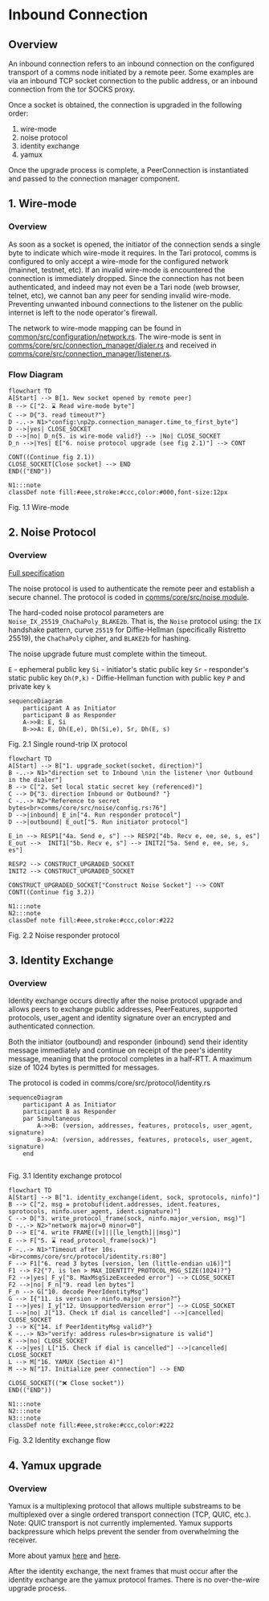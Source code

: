 # Inbound Connection

## Overview

An inbound connection refers to an inbound connection on the configured transport of a comms node
initiated by a remote peer. Some examples are via an inbound TCP socket connection to the public address,
or an inbound connection from the tor SOCKS proxy. 

Once a socket is obtained, the connection is upgraded in the following order:
1. wire-mode
2. noise protocol
3. identity exchange
4. yamux

Once the upgrade process is complete, a PeerConnection is instantiated and passed to the connection manager component.

## 1. Wire-mode

### Overview

As soon as a socket is opened, the initiator of the connection sends a single byte to indicate which wire-mode it requires.
In the Tari protocol, comms is configured to only accept a wire-mode for the configured network (mainnet, testnet, etc).
If an invalid wire-mode is encountered the connection is immediately dropped. Since the connection has not been authenticated,
and indeed may not even be a Tari node (web browser, telnet, etc), we cannot ban any peer for sending invalid wire-mode.
Preventing unwanted inbound connections to the listener on the public internet is left to the node operator's firewall.

The network to wire-mode mapping can be found in [common/src/configuration/network.rs](https://github.com/tari-project/tari/blob/08ba91af3031aa2a3c5357a5f494f95f9c8a0049/common/src/configuration/network.rs#L39).
The wire-mode is sent in [comms/core/src/connection_manager/dialer.rs](https://github.com/tari-project/tari/blob/08ba91af3031aa2a3c5357a5f494f95f9c8a0049/comms/core/src/connection_manager/dialer.rs#L579)
and received in [comms/core/src/connection_manager/listener.rs](https://github.com/tari-project/tari/blob/08ba91af3031aa2a3c5357a5f494f95f9c8a0049/comms/core/src/connection_manager/listener.rs#L244C24-L244C24).

### Flow Diagram

```mermaid
flowchart TD
A[Start] --> B[1. New socket opened by remote peer]
B --> C["2. ⌛️ Read wire-mode byte"]
C --> D{"3. read timeout?"} 
D -..-> N1>"config:\np2p.connection_manager.time_to_first_byte"]
D -->|yes| CLOSE_SOCKET
D -->|no| D_n{5. is wire-mode valid?} --> |No| CLOSE_SOCKET 
D_n -->|Yes| E["6. noise protocol upgrade (see fig 2.1)"] --> CONT

CONT((Continue fig 2.1))
CLOSE_SOCKET[Close socket] --> END
END(("END"))

N1:::note
classDef note fill:#eee,stroke:#ccc,color:#000,font-size:12px
```
<figcaption>Fig. 1.1 Wire-mode</figcaption>

## 2. Noise Protocol

### Overview

[Full specification](https://noiseprotocol.org/noise.html)

The noise protocol is used to authenticate the remote peer and establish a secure channel. The protocol is coded in
[comms/core/src/noise module](https://github.com/tari-project/tari/tree/08ba91af3031aa2a3c5357a5f494f95f9c8a0049/comms/core/src/noise).

The hard-coded noise protocol parameters are `Noise_IX_25519_ChaChaPoly_BLAKE2b`.
That is, the `Noise` protocol using: the `IX` handshake pattern, curve `25519` for Diffie-Hellman (specifically Ristretto 25519),
the `ChaChaPoly` cipher, and `BLAKE2b` for hashing.

The noise upgrade future must complete within the timeout.

`E` - ephemeral public key
`Si` - initiator's static public key
`Sr` - responder's static public key
`Dh(P,k)` - Diffie-Hellman function with public key `P` and private key `k`

```mermaid
sequenceDiagram 
    participant A as Initiator
    participant B as Responder
    A->>B: E, Si
    B->>A: E, Dh(E,e), Dh(Si,e), Sr, Dh(E, s)
```
<figcaption>Fig. 2.1 Single round-trip IX protocol</figcaption>

```mermaid
flowchart TD
A[Start] --> B["1. upgrade_socket(socket, direction)"]
B -..-> N1>"direction set to Inbound \nin the listener \nor Outbound in the dialer"]
B --> C["2. Set local static secret key (referenced)"]
C --> D{"3. direction Inbound or Outbound? "}
C -..-> N2>"Reference to secret bytes<br>comms/core/src/noise/config.rs:76"]
D -->|inbound| E_in["4. Run responder protocol"]
D -->|outbound| E_out["5. Run initiator protocol"]

E_in --> RESP1["4a. Send e, s"] --> RESP2["4b. Recv e, ee, se, s, es"]
E_out -->  INIT1["5b. Recv e, s"] --> INIT2["5a. Send e, ee, se, s, es"]

RESP2 --> CONSTRUCT_UPGRADED_SOCKET
INIT2 --> CONSTRUCT_UPGRADED_SOCKET 

CONSTRUCT_UPGRADED_SOCKET["Construct Noise Socket"] --> CONT
CONT((Continue fig 3.2))

N1:::note
N2:::note
classDef note fill:#eee,stroke:#ccc,color:#222
```
<figcaption>Fig. 2.2 Noise responder protocol</figcaption>

## 3. Identity Exchange

### Overview

Identity exchange occurs directly after the noise protocol upgrade and allows peers to exchange 
public addresses, PeerFeatures, supported protocols, user_agent and identity signature over an encrypted 
and authenticated connection.

Both the initiator (outbound) and responder (inbound) send their identity message immediately and continue on 
receipt of the peer's identity message, meaning that the protocol completes in a half-RTT. A maximum size of 
1024 bytes is permitted for messages.

The protocol is coded in comms/core/src/protocol/identity.rs

```mermaid
sequenceDiagram 
    participant A as Initiator
    participant B as Responder
    par Simultaneous
        A->>B: (version, addresses, features, protocols, user_agent, signature)
        B->>A: (version, addresses, features, protocols, user_agent, signature)
    end
        
```
<figcaption>Fig. 3.1 Identity exchange protocol</figcaption>

```mermaid
flowchart TD
A[Start] --> B["1. identity_exchange(ident, sock, sprotocols, ninfo)"]
B --> C["2. msg = protobuf(ident.addresses, ident.features, sprotocols, ninfo.user_agent, ident.signature)"]
C --> D["3. write_protocol_frame(sock, ninfo.major_version, msg)"]
D -..-> N2>"network major=0 minor=0"]
D --> E["4. write FRAME([v]||[le_length]||msg)"]
E --> F["5. ⌛️ read_protocol_frame(sock)"]
F -..-> N1>"Timeout after 10s.<br>comms/core/src/protocol/identity.rs:80"]
F --> F1["6. read 3 bytes [version, len (little-endian u16)]"]
F1 --> F2{"7. is len > MAX_IDENTITY_PROTOCOL_MSG_SIZE(1024)?"}
F2 -->|yes| F_y["8. MaxMsgSizeExceeded error"] --> CLOSE_SOCKET
F2 -->|no| F_n["9. read len bytes"]
F_n --> G["10. decode PeerIdentityMsg"]
G --> I{"11. is version > ninfo.major_version?"}
I -->|yes| I_y["12. UnsupportedVersion error"] --> CLOSE_SOCKET
I -->|no| J["13. Check if dial is cancelled"] -->|cancelled| CLOSE_SOCKET
J --> K{"14. if PeerIdentityMsg valid?"}
K -..-> N3>"verify: address rules<br>signature is valid"]
K -->|no| CLOSE_SOCKET
K -->|yes| L["15. Check if dial is cancelled"] -->|cancelled| CLOSE_SOCKET
L --> M["16. YAMUX (Section 4)"]
M --> N["17. Initialize peer connection"] --> END

CLOSE_SOCKET(("❌ Close socket"))
END(("END"))

N1:::note
N2:::note
N3:::note
classDef note fill:#eee,stroke:#ccc,color:#222
```
<figcaption>Fig. 3.2 Identity exchange flow</figcaption>

## 4. Yamux upgrade

### Overview

Yamux is a multiplexing protocol that allows multiple substreams to be multiplexed over a single ordered 
transport connection (TCP, QUIC, etc.). Note: QUIC transport is not currently implemented.
Yamux supports backpressure which helps prevent the sender from overwhelming the receiver.

More about yamux [here](https://github.com/hashicorp/yamux/blob/master/spec.md) and [here](https://docs.libp2p.io/concepts/multiplex/yamux/).

After the identity exchange, the next frames that must occur after the identity exchange are the yamux protocol frames.
There is no over-the-wire upgrade process. 

